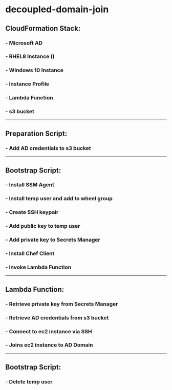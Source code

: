 # decoupled-domain-join

## CloudFormation Stack:
### - Microsoft AD
### - RHEL8 Instance ()
### - Windows 10 Instance
### - Instance Profile
### - Lambda Function
### - s3 bucket
------
## Preparation Script:
### - Add AD credentials to s3 bucket
------
## Bootstrap Script:
### - Install SSM Agent
### - Install temp user and add to wheel group
### - Create SSH keypair
### - Add public key to temp user
### - Add private key to Secrets Manager
### - Install Chef Client
### - Invoke Lambda Function
------
## Lambda Function:
### - Retrieve private key from Secrets Manager
### - Retrieve AD credentials from s3 bucket
### - Connect to ec2 instance via SSH
### - Joins ec2 instance to AD Domain
------
## Bootstrap Script:
### - Delete temp user
